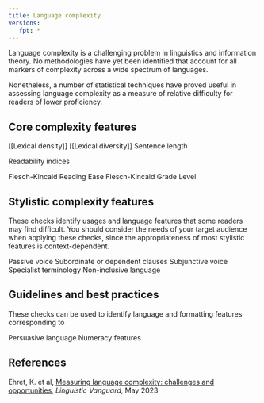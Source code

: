 ```yaml
---
title: Language complexity
versions:
   fpt: *
---
```

Language complexity is a challenging problem in linguistics and information theory. No methodologies have yet been identified that account for all markers of complexity across a wide spectrum of languages.

Nonetheless, a number of statistical techniques have proved useful in assessing language complexity as a measure of relative difficulty for readers of lower proficiency.




## Core complexity features

[[Lexical density]]
[[Lexical diversity]]
Sentence length

Readability indices

Flesch-Kincaid Reading Ease
Flesch-Kincaid Grade Level

## Stylistic complexity features

These checks identify usages and language features that some readers may find difficult. You should consider the needs of your target audience when applying these checks, since the appropriateness of most stylistic features is context-dependent.

Passive voice
Subordinate or dependent clauses
Subjunctive voice
Specialist terminology
Non-inclusive language


## Guidelines and best practices

These checks can be used to identify language and formatting features corresponding to

Persuasive language
Numeracy features


## References

Ehret, K. et al, [Measuring language complexity: challenges and opportunities](https://www.researchgate.net/publication/370552963_Measuring_language_complexity_challenges_and_opportunities), *Linguistic Vanguard*, May 2023
